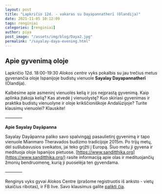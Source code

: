 ```yaml
---
layout: post
title: "Lapkričio 12d. - vakaras su Dayapannatherī (Olandija)"
date: 2021-11-05 10:12:09
tags: renginiai
categories: [renginiai]
author: piya
post_image: "/assets/img/blog/Daya2.jpg"
permalink: "/sayalay-daya-evening.html"
---
```

## Apie gyvenimą oloje

Lapkričio 12d. 18:00-19:30 _Alokos centre_ vyks pokalbis su jau trečius metus gyvenančia oloje Ispanijoje budistų vienuole **Sayalay Dayapannatherī** (Olandija).

Kalbėsime apie asmeninį vienuolės kelią ir jos neįprastą gyvenimą. Kaip aplinka įtakoja kelią? Kas atvedė į vienuolystę? Kuo skiriasi gyvenimas ir praktika budistų vienuolyne ir oloje krikščioniškoje Andalūzijoje?
Turite klausimų vienuolei? Klauskite!

————

__Apie Sayalay Dayāpanna__

Sayalay Dayāpanna paliko savo spalvingąjį pasaulietinį gyvenimą ir tapo vienuole Mianmaro Theravados budizmo tradicijoje 2015m. Po trijų metų, dėl sušlubavusios sveikatos, jai teko grįžti į Europą. Šiuo metu ji gyvena ir medituoja oloje Ispanijos pietuose. [https://www.sanditthika.org](https://www.sanditthika.org/) rasite informaciją apie olas ir medituojančių žmonių bendruomenę, kurią ji puoselėja ten gyvendama.

————

Renginys vyks gyvai Alokos Centre (prašome registruotis iš anksto - vietų skaičius ribotas), ir FB live.
Savo klausimus galite [palikti čia](https://docs.google.com/.../1hRVqbcuGJx7Hb69OwZAB.../edit...).







